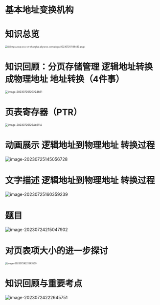 # 基本地址变换机构



# 知识总览

<img src="https://cvp.oss-cn-shanghai.aliyuncs.com/picgo/202307251148440.png" alt="![](https://cvp.oss-cn-shanghai.aliyuncs.com/picgo/202307251148440.png)" style="zoom:50%;" />



# 知识回顾：分页存储管理 逻辑地址转换成物理地址 地址转换（4件事）

<img src="https://cvp.oss-cn-shanghai.aliyuncs.com/picgo/202307251202746.png" alt="image-20230725120224661" style="zoom:60%;" />



# 页表寄存器（PTR）

<img src="https://cvp.oss-cn-shanghai.aliyuncs.com/picgo/202307251224205.png" alt="image-20230725122446114" style="zoom: 60%;" />



# 动画展示 逻辑地址到物理地址 转换过程

![image-20230725145056728](https://cvp.oss-cn-shanghai.aliyuncs.com/picgo/202307251450077.png)



# 文字描述 逻辑地址到物理地址 转换过程

![image-20230725160359239](https://cvp.oss-cn-shanghai.aliyuncs.com/picgo/202307251603586.png)



# 题目



![image-20230724215047902](https://cvp.oss-cn-shanghai.aliyuncs.com/picgo/202307242150031.png)



# 对页表项大小的进一步探讨

<img src="https://cvp.oss-cn-shanghai.aliyuncs.com/picgo/202307242213722.png" alt="image-20230724221343539" style="zoom:50%;" />

# 知识回顾与重要考点

![image-20230724222645751](https://cvp.oss-cn-shanghai.aliyuncs.com/picgo/202307242226888.png)
